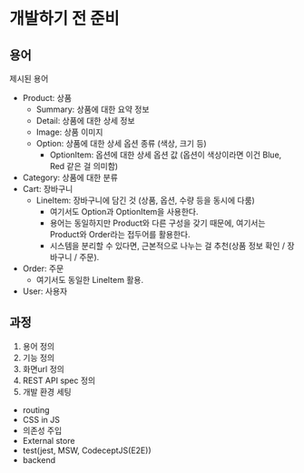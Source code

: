 # 개발하기 전 준비

## 용어

제시된 용어

- Product: 상품
    - Summary: 상품에 대한 요약 정보
    - Detail: 상품에 대한 상세 정보
    - Image: 상품 이미지
    - Option: 상품에 대한 상세 옵션 종류 (색상, 크기 등)
        - OptionItem: 옵션에 대한 상세 옵션 값 (옵션이 색상이라면 이건 Blue, Red 같은 걸 의미함)
- Category: 상품에 대한 분류
- Cart: 장바구니
    - LineItem: 장바구니에 담긴 것 (상품, 옵션, 수량 등을 동시에 다룸)
        - 여기서도 Option과 OptionItem을 사용한다.
        - 용어는 동일하지만 Product와 다른 구성을 갖기 때문에, 여기서는 Product와 Order라는 접두어를 활용한다.
        - 시스템을 분리할 수 있다면, 근본적으로 나누는 걸 추천(상품 정보 확인 / 장바구니 / 주문).
- Order: 주문
    - 여기서도 동일한 LineItem 활용.
- User: 사용자

## 과정

1. 용어 정의
2. 기능 정의
3. 화면url 정의
4. REST API spec 정의
5. 개발 환경 세팅
  - routing
  - CSS in JS
  - 의존성 주입
  - External store
  - test(jest, MSW, CodeceptJS(E2E))
  - backend